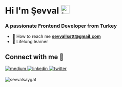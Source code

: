 <h1 align="left">Hi I'm Şevval <img src="https://user-images.githubusercontent.com/1303154/88677602-1635ba80-d120-11ea-84d8-d263ba5fc3c0.gif" width="28px" alt="hi",</h1>
<h3 align="left">A passionate Frontend Developer from Turkey</h3>


* 📩 How to reach me **sevvallsstt@gmail.com**
* 🔅 Lifelong learner

## Connect with me 💭
<div align="left">
<a href="https://medium.com/@sevvallsstt" target="_blank">
<img src=https://img.shields.io/badge/medium-%23292929.svg?&style=for-the-badge&logo=medium&logoColor=white alt=medium style="margin-bottom: 5px;" />
</a>
<a href="https://linkedin.com/in/şevval-saygat-269b60201" target="_blank">
<img src=https://img.shields.io/badge/linkedin-%231E77B5.svg?&style=for-the-badge&logo=linkedin&logoColor=white alt=linkedin style="margin-bottom: 5px;" />
</a>
<a href="https://twitter.com/sevvalsaygatt" target="_blank">
<img src=https://img.shields.io/badge/twitter-%2300acee.svg?&style=for-the-badge&logo=twitter&logoColor=white alt=twitter style="margin-bottom: 5px;" />
</a>  
</div>  
 
<div>
  <p><img align="left" src="https://github-readme-stats.vercel.app/api/top-langs?username=sevvalsaygat&show_icons=true&locale=en&layout=compact" alt="sevvalsaygat" /></p>
</div>
